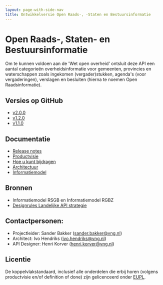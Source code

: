 ```yaml
---
layout: page-with-side-nav
title: Ontwikkelversie Open Raads-, -Staten en Bestuursinformatie
---
```



# Open Raads-, Staten- en Bestuursinformatie

Om te kunnen voldoen aan de 'Wet open overheid' ontsluit deze API een aantal categorieën overheidsinformatie voor gemeenten, provincies en waterschappen zoals ingekomen (vergader)stukken, agenda's (voor vergaderingen), verslagen en besluiten (hierna te noemen Open Raadsinformatie).

## Versies op GitHub
* [v2.0.0](https://github.com/VNG-Realisatie/ODS-Open-Raadsinformatie/tree/v2.0.0)
* [v1.2.0](https://github.com/VNG-Realisatie/ODS-Open-Raadsinformatie/tree/v1.2.0)
* [v1.1.0](https://github.com/VNG-Realisatie/ODS-Open-Raadsinformatie/tree/v1.1.0)


## Documentatie
* [Release notes](./release_notes.md)
* [Productvisie](./Productvisie.md)
* [Hoe u kunt bijdragen](https://github.com/VNG-Realisatie/ODS-Open-Raadsinformatie/issues)
* [Architectuur](./Architectuur.md) 
* [Informatiemodel](./Informatiemodel)


## Bronnen
* Informatiemodel RSGB en Informatiemodel RGBZ
* [Designrules Landelijke API strategie](https://geonovum.github.io/KP-APIs/API-strategie-algemeen/)

## Contactpersonen:
* Projectleider: Sander Bakker (sander.bakker@vng.nl)
* Architect: Ivo Hendriks (ivo.hendriks@vng.nl)
* API Designer: Henri Korver (henri.korver@vng.nl)

## Licentie
De koppelvlakstandaard, inclusief alle onderdelen die erbij horen (volgens productvisie en/of definition of done) zijn gelicenceerd onder [EUPL](https://eupl.eu/1.2/nl/).
